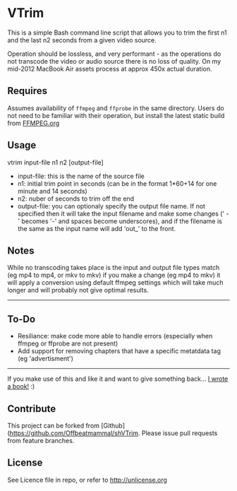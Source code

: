 # VTrim
This is a simple Bash command line script that allows you to trim the first n1 and the last n2 seconds from a given video source.

Operation should be lossless, and very performant - as the operations do not transcode the video or audio source there is no loss of quality. On my mid-2012 MacBook Air assets process at approx 450x actual duration.

Requires
--------
Assumes availability of `ffmpeg` and `ffprobe` in the same directory. Users do not need to be familiar with their operation, but install the latest static build from [FFMPEG.org](http://ffmpeg.org)

Usage
-----

vtrim input-file n1 n2 [output-file]

- input-file: this is the name of the source file
- n1: initial trim point in seconds (can be in the format 1*60+14 for one minute and 14 seconds)
- n2: nuber of seconds to trim off the end
- output-file: you can optionaly specify the output file name. If not specified then it will take the input filename and make some changes (' - ' becomes '-' and spaces become underscores), and if the filename is the same as the input name will add 'out_' to the front.

Notes
-----
While no transcoding takes place is the input and output file types match (eg mp4 to mp4, or mkv to mkv) if you make a change (eg mp4 to mkv) it will apply a conversion using default ffmpeg settings which will take much longer and will probably not give optimal results.

---

To-Do
-----

- Resiliance: make code more able to handle errors (especially when ffmpeg or ffprobe are not present)
- Add support for removing chapters that have a specific metatdata tag (eg 'advertisment')


---

If you make use of this and like it and want to give something back... [I wrote a book!](http://amzn.to/1SHjbLI) :)

Contribute
----------
This project can be forked from
[Github](https://github.com/Offbeatmammal/shVTrim. Please issue pull
requests from feature branches.

License
-------
See Licence file in repo, or refer to http://unlicense.org